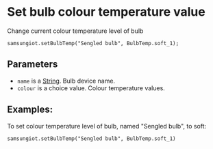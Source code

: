 # Set bulb colour temperature value

Change current colour temperature level of bulb 

```sig
samsungiot.setBulbTemp("Sengled bulb", BulbTemp.soft_1);
```

## Parameters

* `name` is a [String](/types/string). Bulb device name.
* `colour` is a choice value. Colour temperature values.

## Examples:

To set colour temperature level of bulb, named "Sengled bulb", to soft:

```blocks
samsungiot.setBulbTemp("Sengled bulb", BulbTemp.soft_1)
```

